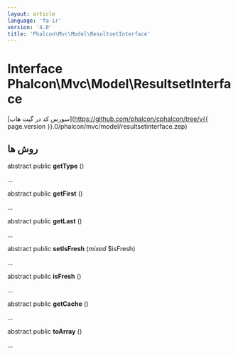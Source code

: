 ```yaml
---
layout: article
language: 'fa-ir'
version: '4.0'
title: 'Phalcon\Mvc\Model\ResultsetInterface'
---
```

# Interface **Phalcon\Mvc\Model\ResultsetInterface**

[سورس کد در گیت هاب](https://github.com/phalcon/cphalcon/tree/v{{ page.version }}.0/phalcon/mvc/model/resultsetinterface.zep)

## روش ها

abstract public **getType** ()

...

abstract public **getFirst** ()

...

abstract public **getLast** ()

...

abstract public **setIsFresh** (*mixed* $isFresh)

...

abstract public **isFresh** ()

...

abstract public **getCache** ()

...

abstract public **toArray** ()

...